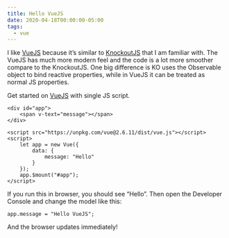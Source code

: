 ```yaml
---
title: Hello VueJS
date: 2020-04-18T00:00:00-05:00
tags:
  - vue
---
```


I like [VueJS](http://vuejs.org/) because it’s similar to [KnockoutJS](hello-knockout.md) that I am familiar with. The VueJS has much more modern feel and the code is a lot more smoother compare to the KnockoutJS. One big difference is KO uses the Observable object to bind reactive properties, while in VueJS it can be treated as normal JS properties.

Get started on [VueJS](https://vuejs.org/) with single JS script.

```
<div id="app">
    <span v-text="message"></span>
</div>

<script src="https://unpkg.com/vue@2.6.11/dist/vue.js"></script>
<script>
    let app = new Vue({
        data: {
            message: "Hello"
        }
    });
    app.$mount("#app");
</script>
```

If you run this in browser, you should see “Hello”. Then open the Developer Console and change the model like this:

```
app.message = "Hello VueJS";
```

And the browser updates immediately!
